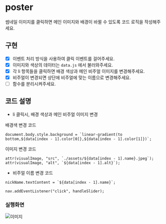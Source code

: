 # poster

썸네일 이미지를 클릭하면 메인 이미지와 배경이 바뀔 수 있도록 코드 로직을 작성해주세요.

## 구현

- [x] 이벤트 처리 방식을 사용하여 클릭 이벤트를 걸어주세요.
- [x] 이미지와 색상의 데이터는 `data.js` 에서 불러와주세요.
- [x] 각 li 항목들을 클릭하면 배경 색상과 메인 비주얼 이미지를 변경해주세요.
- [x] 비주얼이 변경되면 상단에 비주얼에 맞는 이름으로 변경해주세요.
- [ ] 함수를 분리시켜주세요.

## 코드 설명

- li 클릭시, 배경 색상과 메인 비주얼 이미지 변경

배경색 변경 코드

```
document.body.style.background = `linear-gradient(to bottom,${data[index - 1].color[0]},${data[index - 1].color[1]})`;
```

이미지 변경 코드

```
attr(visualImage, "src", `./assets/${data[index - 1].name}.jpeg`);
attr(visualImage, "alt", `${data[index - 1].alt}`);
```

- 비주얼 이름 변경 코드

```
nickName.textContent = `${data[index - 1].name}`;
```

```
nav.addEventListener("click", handleSlider);
```

### 실행화면

![이미지](assets/image01.png)
